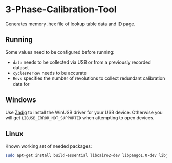 # 3-Phase-Calibration-Tool

Generates memory .hex file of lookup table data and ID page.

## Running

Some values need to be configured before running:

- `data` needs to be collected via USB or from a previously recorded dataset
- `cyclesPerRev` needs to be accurate
- `Revs` specifies the number of revolutions to collect redundant calibration data for

## Windows

Use [Zadig](http://zadig.akeo.ie/) to install the WinUSB driver for your USB device.
Otherwise you will get `LIBUSB_ERROR_NOT_SUPPORTED` when attempting to open devices.

## Linux

Known working set of needed packages:

```bash
sudo apt-get install build-essential libcairo2-dev libpango1.0-dev libjpeg-dev libgif-dev librsvg2-dev
```
